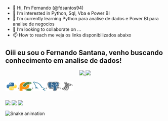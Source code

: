 - 👋 Hi, I’m Fernando (@fdsantos94)
- 👀 I’m interested in Python, Sql, Vba e Power BI
- 🌱 I’m currently learning Python para analise de dados e Power BI para analise de negocios
- 💞️ I’m looking to collaborate on ...
- 📫 How to reach me veja os links disponibilizados abaixo
## Oiii eu sou o Fernando Santana, venho buscando conhecimento em analise de dados!
<div align="center">
  <a href="https://github.com/fdsantos94">
  <img height="180em" src="https://github-readme-stats.vercel.app/api?username=fdsantos94&show_icons=true&theme=tokyonight&include_all_commits=true&count_private=true"/>
  <img height="180em" src="https://github-readme-stats.vercel.app/api/top-langs/?username=fdsantos94&layout=compact&langs_count=7&theme=tokyonight"/>
</div>
  
<div style="display: inline_block"><br>
  <img align="center" alt="Fernando-Python" height="30" width="40" src="https://raw.githubusercontent.com/devicons/devicon/master/icons/python/python-original.svg">
   <img align="center" alt="Fernando-Python" height="30" width="40" src="https://raw.githubusercontent.com/devicons/devicon/master/icons/pycharm/pycharm-original.svg">
  <img align="center" alt="Fernando-Python" height="30" width="40" src="https://raw.githubusercontent.com/devicons/devicon/master/icons/mysql/mysql-original.svg">
  <img align="center" alt="Fernando-Python" height="30" width="40" src="https://raw.githubusercontent.com/devicons/devicon/master/icons/postgresql/postgresql-original.svg">
  <img align="center" alt="Fernando-Python" height="30" width="40" src="https://raw.githubusercontent.com/devicons/devicon/master/icons/microsoftsqlserver/microsoftsqlserver-plain.svg">
  
</div>
  
  ##
 
<div> 
 
  <a href="https://instagram.com/fdsantos94/" target="_blank"><img src="https://img.shields.io/badge/-Instagram-%23E4405F?style=for-the-badge&logo=instagram&logoColor=white" target="_blank"></a>
  <a href = "mailto:fdsantos94@outlook.com"><img src="https://img.shields.io/badge/Microsoft_Outlook-0078D4?style=for-the-badge&logo=microsoft-outlook&logoColor=white"></a>
  <a href="https://www.linkedin.com/in/fdsantos94" target="_blank"><img src="https://img.shields.io/badge/-LinkedIn-%230077B5?style=for-the-badge&logo=linkedin&logoColor=white" target="_blank"></a> 
  
  ![Snake animation](https://github.com/fdsantos94/fdsantos94/blob/output/github-contribution-grid-snake.svg)
 
</div>
